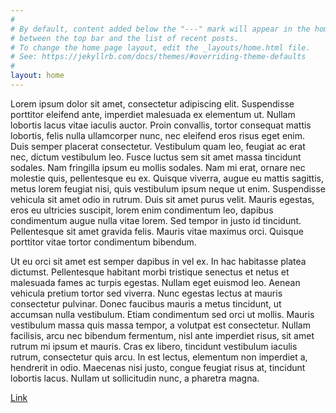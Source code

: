 ```yaml
---
#
# By default, content added below the "---" mark will appear in the home page
# between the top bar and the list of recent posts.
# To change the home page layout, edit the _layouts/home.html file.
# See: https://jekyllrb.com/docs/themes/#overriding-theme-defaults
#
layout: home
---
```


Lorem ipsum dolor sit amet, consectetur adipiscing elit. Suspendisse porttitor eleifend ante, imperdiet malesuada ex elementum ut. Nullam lobortis lacus vitae iaculis auctor. Proin convallis, tortor consequat mattis lobortis, felis nulla ullamcorper nunc, nec eleifend eros risus eget enim. Duis semper placerat consectetur. Vestibulum quam leo, feugiat ac erat nec, dictum vestibulum leo. Fusce luctus sem sit amet massa tincidunt sodales. Nam fringilla ipsum eu mollis sodales. Nam mi erat, ornare nec molestie quis, pellentesque eu ex. Quisque viverra, augue eu mattis sagittis, metus lorem feugiat nisi, quis vestibulum ipsum neque ut enim. Suspendisse vehicula sit amet odio in rutrum. Duis sit amet purus velit. Mauris egestas, eros eu ultricies suscipit, lorem enim condimentum leo, dapibus condimentum augue nulla vitae lorem. Sed tempor in justo id tincidunt. Pellentesque sit amet gravida felis. Mauris vitae maximus orci. Quisque porttitor vitae tortor condimentum bibendum.

Ut eu orci sit amet est semper dapibus in vel ex. In hac habitasse platea dictumst. Pellentesque habitant morbi tristique senectus et netus et malesuada fames ac turpis egestas. Nullam eget euismod leo. Aenean vehicula pretium tortor sed viverra. Nunc egestas lectus at mauris consectetur pulvinar. Donec faucibus mauris a metus tincidunt, ut accumsan nulla vestibulum. Etiam condimentum sed orci ut mollis. Mauris vestibulum massa quis massa tempor, a volutpat est consectetur. Nullam facilisis, arcu nec bibendum fermentum, nisl ante imperdiet risus, sit amet rutrum mi ipsum et mauris. Cras ex libero, tincidunt vestibulum iaculis rutrum, consectetur quis arcu. In est lectus, elementum non imperdiet a, hendrerit in odio. Maecenas nisi justo, congue feugiat risus at, tincidunt lobortis lacus. Nullam ut sollicitudin nunc, a pharetra magna.

<div class="text-center"><a class="btn btn-primary" href="#" role="button">Link</a></div>
